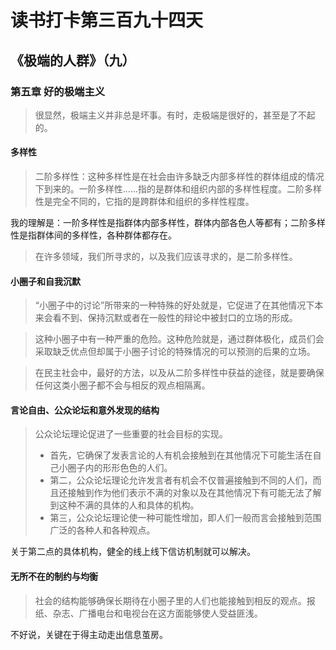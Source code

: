 读书打卡第三百九十四天
===

《极端的人群》（九）
---

### 第五章 好的极端主义

> 很显然，极端主义并非总是坏事。有时，走极端是很好的，甚至是了不起的。

#### 多样性

> 二阶多样性：这种多样性是在社会由许多缺乏内部多样性的群体组成的情况下到来的。一阶多样性……指的是群体和组织内部的多样性程度。二阶多样性是完全不同的，它指的是跨群体和组织的多样性程度。

我的理解是：一阶多样性是指群体内部多样性，群体内部各色人等都有；二阶多样性是指群体间的多样性，各种群体都存在。

> 在许多领域，我们所寻求的，以及我们应该寻求的，是二阶多样性。

#### 小圈子和自我沉默

> “小圈子中的讨论”所带来的一种特殊的好处就是，它促进了在其他情况下本来会看不到、保持沉默或者在一般性的辩论中被封口的立场的形成。

> 这种小圈子中有一种严重的危险。这种危险就是，通过群体极化，成员们会采取缺乏优点但却属于小圈子讨论的特殊情况的可以预测的后果的立场。

> 在民主社会中，最好的方法，以及从二阶多样性中获益的途径，就是要确保任何这类小圈子都不会与相反的观点相隔离。

#### 言论自由、公众论坛和意外发现的结构

> 公众论坛理论促进了一些重要的社会目标的实现。
> * 首先，它确保了发表言论的人有机会接触到在其他情况下可能生活在自己小圈子内的形形色色的人们。
> * 第二，公众论坛理论允许发言者有机会不仅普遍接触到不同的人们，而且还接触到作为他们表示不满的对象以及在其他情况下有可能无法了解到这种不满的具体的人和具体的机构。
> * 第三，公众论坛理论使一种可能性增加，即人们一般而言会接触到范围广泛的各种人和各种观点。

关于第二点的具体机构，健全的线上线下信访机制就可以解决。

#### 无所不在的制约与均衡

> 社会的结构能够确保长期待在小圈子里的人们也能接触到相反的观点。报纸、杂志、广播电台和电视台在这方面能够使人受益匪浅。

不好说，关键在于得主动走出信息茧房。